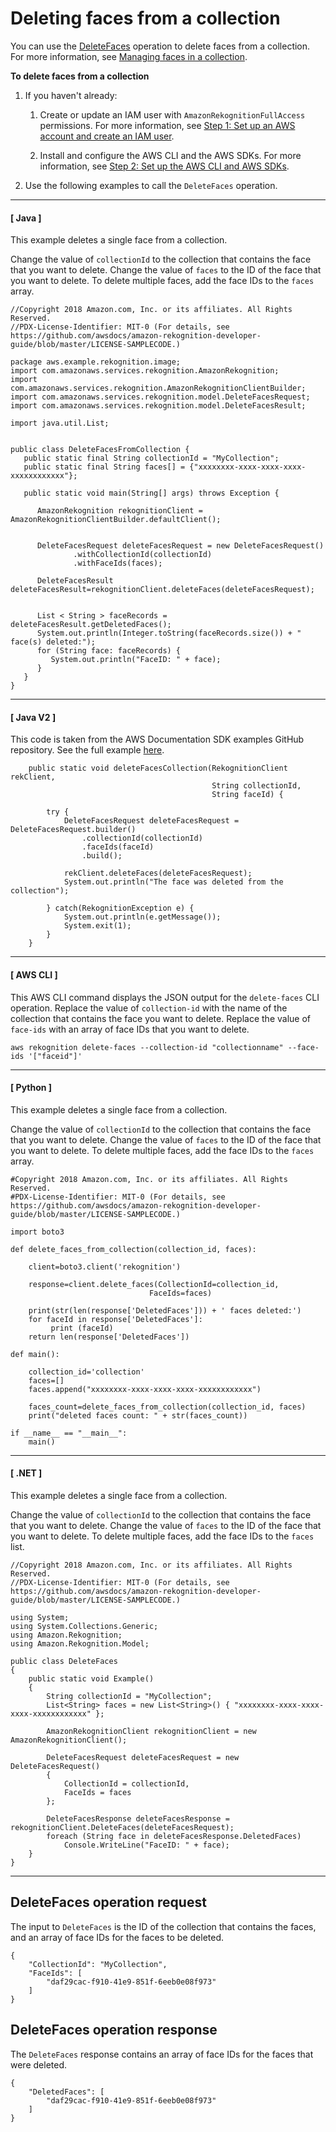 # Deleting faces from a collection<a name="delete-faces-procedure"></a>

You can use the [DeleteFaces](API_DeleteFaces.md) operation to delete faces from a collection\. For more information, see [Managing faces in a collection](collections.md#collections-index-faces)\. 



**To delete faces from a collection**

1. If you haven't already:

   1. Create or update an IAM user with `AmazonRekognitionFullAccess` permissions\. For more information, see [Step 1: Set up an AWS account and create an IAM user](setting-up.md#setting-up-iam)\.

   1. Install and configure the AWS CLI and the AWS SDKs\. For more information, see [Step 2: Set up the AWS CLI and AWS SDKs](setup-awscli-sdk.md)\.

1. Use the following examples to call the `DeleteFaces` operation\.

------
#### [ Java ]

   This example deletes a single face from a collection\.

   Change the value of `collectionId` to the collection that contains the face that you want to delete\. Change the value of `faces` to the ID of the face that you want to delete\. To delete multiple faces, add the face IDs to the `faces` array\.

   ```
   //Copyright 2018 Amazon.com, Inc. or its affiliates. All Rights Reserved.
   //PDX-License-Identifier: MIT-0 (For details, see https://github.com/awsdocs/amazon-rekognition-developer-guide/blob/master/LICENSE-SAMPLECODE.)
   
   package aws.example.rekognition.image;
   import com.amazonaws.services.rekognition.AmazonRekognition;
   import com.amazonaws.services.rekognition.AmazonRekognitionClientBuilder;
   import com.amazonaws.services.rekognition.model.DeleteFacesRequest;
   import com.amazonaws.services.rekognition.model.DeleteFacesResult;
   
   import java.util.List;
   
   
   public class DeleteFacesFromCollection {
      public static final String collectionId = "MyCollection";
      public static final String faces[] = {"xxxxxxxx-xxxx-xxxx-xxxx-xxxxxxxxxxxx"};
   
      public static void main(String[] args) throws Exception {
         
         AmazonRekognition rekognitionClient = AmazonRekognitionClientBuilder.defaultClient();
        
         
         DeleteFacesRequest deleteFacesRequest = new DeleteFacesRequest()
                 .withCollectionId(collectionId)
                 .withFaceIds(faces);
        
         DeleteFacesResult deleteFacesResult=rekognitionClient.deleteFaces(deleteFacesRequest);
         
        
         List < String > faceRecords = deleteFacesResult.getDeletedFaces();
         System.out.println(Integer.toString(faceRecords.size()) + " face(s) deleted:");
         for (String face: faceRecords) {
            System.out.println("FaceID: " + face);
         }
      }
   }
   ```

------
#### [ Java V2 ]

   This code is taken from the AWS Documentation SDK examples GitHub repository\. See the full example [here](https://github.com/awsdocs/aws-doc-sdk-examples/blob/master/javav2/example_code/rekognition/src/main/java/com/example/rekognition/DeleteFacesFromCollection.java)\.

   ```
       public static void deleteFacesCollection(RekognitionClient rekClient,
                                                String collectionId,
                                                String faceId) {
   
           try {
               DeleteFacesRequest deleteFacesRequest = DeleteFacesRequest.builder()
                   .collectionId(collectionId)
                   .faceIds(faceId)
                   .build();
   
               rekClient.deleteFaces(deleteFacesRequest);
               System.out.println("The face was deleted from the collection");
   
           } catch(RekognitionException e) {
               System.out.println(e.getMessage());
               System.exit(1);
           }
       }
   ```

------
#### [ AWS CLI ]

   This AWS CLI command displays the JSON output for the `delete-faces` CLI operation\. Replace the value of `collection-id` with the name of the collection that contains the face you want to delete\. Replace the value of `face-ids` with an array of face IDs that you want to delete\.

   ```
   aws rekognition delete-faces --collection-id "collectionname" --face-ids '["faceid"]'
   ```

------
#### [ Python ]

   This example deletes a single face from a collection\.

   Change the value of `collectionId` to the collection that contains the face that you want to delete\. Change the value of `faces` to the ID of the face that you want to delete\. To delete multiple faces, add the face IDs to the `faces` array\.

   ```
   #Copyright 2018 Amazon.com, Inc. or its affiliates. All Rights Reserved.
   #PDX-License-Identifier: MIT-0 (For details, see https://github.com/awsdocs/amazon-rekognition-developer-guide/blob/master/LICENSE-SAMPLECODE.)
   
   import boto3
   
   def delete_faces_from_collection(collection_id, faces):
   
       client=boto3.client('rekognition')
   
       response=client.delete_faces(CollectionId=collection_id,
                                  FaceIds=faces)
       
       print(str(len(response['DeletedFaces'])) + ' faces deleted:') 							
       for faceId in response['DeletedFaces']:
            print (faceId)
       return len(response['DeletedFaces'])
   
   def main():
   
       collection_id='collection'
       faces=[]
       faces.append("xxxxxxxx-xxxx-xxxx-xxxx-xxxxxxxxxxxx")
   
       faces_count=delete_faces_from_collection(collection_id, faces)
       print("deleted faces count: " + str(faces_count))
   
   if __name__ == "__main__":
       main()
   ```

------
#### [ \.NET ]

   This example deletes a single face from a collection\.

   Change the value of `collectionId` to the collection that contains the face that you want to delete\. Change the value of `faces` to the ID of the face that you want to delete\. To delete multiple faces, add the face IDs to the `faces` list\.

   ```
   //Copyright 2018 Amazon.com, Inc. or its affiliates. All Rights Reserved.
   //PDX-License-Identifier: MIT-0 (For details, see https://github.com/awsdocs/amazon-rekognition-developer-guide/blob/master/LICENSE-SAMPLECODE.)
   
   using System;
   using System.Collections.Generic;
   using Amazon.Rekognition;
   using Amazon.Rekognition.Model;
   
   public class DeleteFaces
   {
       public static void Example()
       {
           String collectionId = "MyCollection";
           List<String> faces = new List<String>() { "xxxxxxxx-xxxx-xxxx-xxxx-xxxxxxxxxxxx" };
   
           AmazonRekognitionClient rekognitionClient = new AmazonRekognitionClient();
   
           DeleteFacesRequest deleteFacesRequest = new DeleteFacesRequest()
           {
               CollectionId = collectionId,
               FaceIds = faces
           };
   
           DeleteFacesResponse deleteFacesResponse = rekognitionClient.DeleteFaces(deleteFacesRequest);
           foreach (String face in deleteFacesResponse.DeletedFaces)
               Console.WriteLine("FaceID: " + face);
       }
   }
   ```

------

## DeleteFaces operation request<a name="deletefaces-request"></a>

The input to `DeleteFaces` is the ID of the collection that contains the faces, and an array of face IDs for the faces to be deleted\. 

```
{
    "CollectionId": "MyCollection",
    "FaceIds": [
        "daf29cac-f910-41e9-851f-6eeb0e08f973"
    ]
}
```

## DeleteFaces operation response<a name="deletefaces-operation-response"></a>

The `DeleteFaces` response contains an array of face IDs for the faces that were deleted\.

```
{
    "DeletedFaces": [
        "daf29cac-f910-41e9-851f-6eeb0e08f973"
    ]
}
```